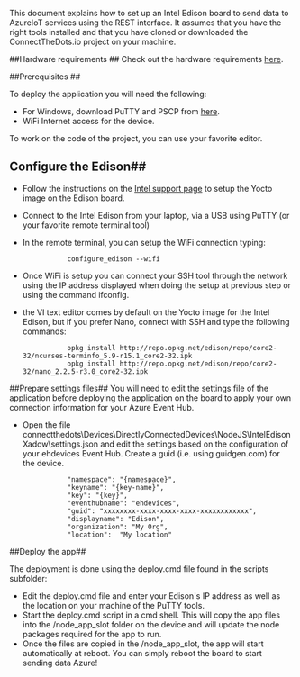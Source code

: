 This document explains how to set up an Intel Edison board to send data to AzureIoT services using the REST interface. 
It assumes that you have the right tools installed and that you have cloned or downloaded the ConnectTheDots.io project on your machine.

##Hardware requirements ##
Check out the hardware requirements [here](hardware.md).

##Prerequisites ##

To deploy the application you will need the following:

* For Windows, download PuTTY and PSCP from [here](http://www.putty.org/).
* WiFi Internet access for the device.

To work on the code of the project, you can use your favorite editor.

## Configure the Edison##

* Follow the instructions on the [Intel support page](https://communities.intel.com/docs/DOC-23192) to setup the Yocto image on the Edison board.
* Connect to the Intel Edison from your laptop, via a USB using PuTTY (or your favorite remote terminal tool)

* In the remote terminal, you can setup the WiFi connection typing:
                
                 configure_edison --wifi

* Once WiFi is setup you can connect your SSH tool through the network using the IP address displayed when doing the setup at previous step or using the command ifconfig.
* the VI text editor comes by default on the Yocto image for the Intel Edison, but if you prefer Nano, connect with SSH and type the following commands:

                 opkg install http://repo.opkg.net/edison/repo/core2-32/ncurses-terminfo_5.9-r15.1_core2-32.ipk
                 opkg install http://repo.opkg.net/edison/repo/core2-32/nano_2.2.5-r3.0_core2-32.ipk


##Prepare settings files##
You will need to edit the settings file of the application before deploying the application on the board to apply your own connection information for your Azure Event Hub.

* Open the file connectthedots\Devices\DirectlyConnectedDevices\NodeJS\IntelEdisonXadow\settings.json and edit the settings based on the configuration of your ehdevices Event Hub. Create a guid (i.e. using guidgen.com) for the device.

                 "namespace": "{namespace}",
                 "keyname": "{key-name}",
                 "key": "{key}",
                 "eventhubname": "ehdevices",
                 "guid": "xxxxxxxx-xxxx-xxxx-xxxx-xxxxxxxxxxxx",
                 "displayname": "Edison",
                 "organization": "My Org",
                 "location":  "My location"

##Deploy the app##

The deployment is done using the deploy.cmd file found in the scripts subfolder:

* Edit the deploy.cmd file and enter your Edison's IP address as well as the location on your machine of the PuTTY tools.
* Start the deploy.cmd script in a cmd shell. This will copy the app files into the /node_app_slot folder on the device and will update the node packages required for the app to run.
* Once the files are copied in the /node_app_slot, the app will start automatically at reboot. You can simply reboot the board to start sending data Azure!


